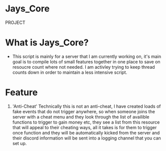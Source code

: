 # Jays_Core
PROJECT

# What is Jays_Core?

- This script is mainly for a server that I am currently working on, it's main goal is to compile lots of small features together in one place to save on resoucre count where not needed. I am activley trying to keep thread counts down in order to maintain a less intensive script.

# Feature

1. 'Anti-Cheat' Technically this is not an anti-cheat, I have created loads of fake events that do not trigger anywhere, so when someone joins the server with a cheat menu and they look through the list of availible functions to trigger to gain money etc, they see a list from this resource that will appeal to their cheating ways, all it takes is for them to trigger once function and they will be automatically kicked from the server and their discord information will be sent into a logging channel that you can set up.
